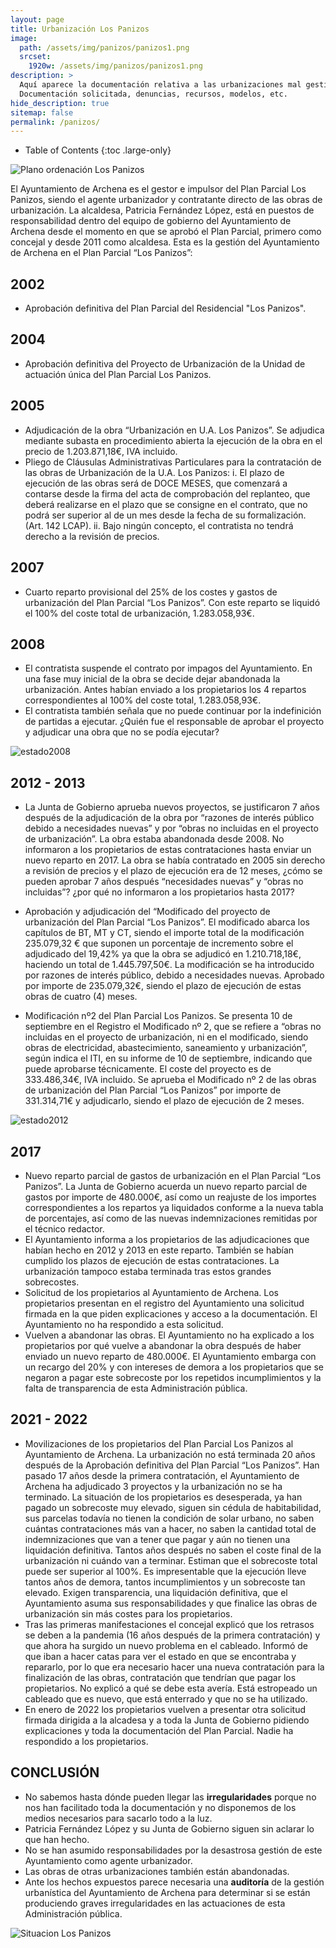 ```yaml
---
layout: page
title: Urbanización Los Panizos
image: 
  path: /assets/img/panizos/panizos1.png
  srcset:
    1920w: /assets/img/panizos/panizos1.png
description: >
  Aquí aparece la documentación relativa a las urbanizaciones mal gestionadas por el Ayuntamiento de Archena.
  Documentación solicitada, denuncias, recursos, modelos, etc. 
hide_description: true
sitemap: false
permalink: /panizos/
---
```


- Table of Contents
{:toc .large-only}

![Plano ordenación Los Panizos](/assets/img/panizos/panizos1.png)

El Ayuntamiento de Archena es el gestor e impulsor del Plan Parcial Los Panizos, siendo el agente urbanizador y contratante directo de las obras de urbanización. La alcaldesa, Patricia Fernández López, está en puestos de responsabilidad dentro del equipo de gobierno del Ayuntamiento de Archena desde el momento en que se aprobó el Plan Parcial, primero como concejal y desde 2011 como alcaldesa. Esta es la gestión del Ayuntamiento de Archena en el Plan Parcial “Los Panizos”:

## 2002
- Aprobación definitiva del Plan Parcial del Residencial "Los Panizos". 

## 2004
- Aprobación definitiva del Proyecto de Urbanización de la Unidad de actuación única del Plan Parcial Los Panizos.

## 2005
- Adjudicación de la obra “Urbanización en U.A. Los Panizos”. Se adjudica mediante subasta en procedimiento abierta la ejecución de la obra en el precio de 1.203.871,18€, IVA incluido.
- Pliego de Cláusulas Administrativas Particulares para la contratación de las obras de Urbanización de la U.A. Los Panizos:
  i.	El plazo de ejecución de las obras será de DOCE MESES, que comenzará a contarse desde la firma del acta de comprobación del replanteo, que deberá realizarse en el plazo que se consigne en el contrato, que no podrá ser superior al de un mes desde la fecha de su formalización. (Art. 142 LCAP).
  ii.	Bajo ningún concepto, el contratista no tendrá derecho a la revisión de precios.

## 2007
- Cuarto reparto provisional del 25% de los costes y gastos de urbanización del Plan Parcial “Los Panizos”.
Con este reparto se liquidó el 100% del coste total de urbanización, 1.283.058,93€.

## 2008
- El contratista suspende el contrato por impagos del Ayuntamiento. En una fase muy inicial de la obra se decide dejar abandonada la urbanización. Antes habían enviado a los propietarios los 4 repartos correspondientes al 100% del coste total, 1.283.058,93€. 
- El contratista también señala que no puede continuar por la indefinición de partidas a ejecutar. ¿Quién fue el responsable de aprobar el proyecto y adjudicar una obra que no se podía ejecutar?


![estado2008](/assets/img/panizos/2008.jpg)

## 2012 - 2013
- La Junta de Gobierno aprueba nuevos proyectos, se justificaron 7 años después de la adjudicación de la obra por “razones de interés público debido a necesidades nuevas” y por “obras no incluidas en el proyecto de urbanización”. La obra estaba abandonada desde 2008. No informaron a los propietarios de estas contrataciones hasta enviar un nuevo reparto en 2017. La obra se había contratado en 2005 sin derecho a revisión de precios y el plazo de ejecución era de 12 meses, ¿cómo se pueden aprobar 7 años después “necesidades nuevas” y “obras no incluidas”? ¿por qué no informaron a los propietarios hasta 2017?

-	Aprobación y adjudicación del “Modificado del proyecto de urbanización del Plan Parcial “Los Panizos”. El modificado abarca los capítulos de BT, MT y CT, siendo el importe total de la modificación 235.079,32 € que suponen un porcentaje de incremento sobre el adjudicado del 19,42% ya que la obra se adjudicó en 1.210.718,18€, haciendo un total de 1.445.797,50€. La modificación se ha introducido por razones de interés público, debido a necesidades nuevas. Aprobado por importe de 235.079,32€, siendo el plazo de ejecución de estas obras de cuatro (4) meses.

-	Modificación nº2 del Plan Parcial Los Panizos. Se presenta 10 de septiembre en el Registro el Modificado nº 2, que se refiere a “obras no incluidas en el proyecto de urbanización, ni en el modificado, siendo obras de electricidad, abastecimiento, saneamiento y urbanización”, según indica el ITI, en su informe de 10 de septiembre, indicando que puede aprobarse técnicamente. El coste del proyecto es de 333.486,34€, IVA incluido. Se aprueba el Modificado nº 2 de las obras de urbanización del Plan Parcial “Los Panizos” por importe de 331.314,71€ y adjudicarlo, siendo el plazo de ejecución de 2 meses.


![estado2012](/assets/img/panizos/2012.jpg)

## 2017
- Nuevo reparto parcial de gastos de urbanización en el Plan Parcial “Los Panizos”. La Junta de Gobierno acuerda un nuevo reparto parcial de gastos por importe de 480.000€, así como un reajuste de los importes correspondientes a los repartos ya liquidados conforme a la nueva tabla de porcentajes, así como de las nuevas indemnizaciones remitidas por el técnico redactor.
- El Ayuntamiento informa a los propietarios de las adjudicaciones que habían hecho en 2012 y 2013 en este reparto. También se habían cumplido los plazos de ejecución de estas contrataciones. La urbanización tampoco estaba terminada tras estos grandes sobrecostes.
- Solicitud de los propietarios al Ayuntamiento de Archena. Los propietarios presentan en el registro del Ayuntamiento una solicitud firmada en la que piden explicaciones y acceso a la documentación. El Ayuntamiento no ha respondido a esta solicitud.
- Vuelven a abandonar las obras. El Ayuntamiento no ha explicado a los propietarios por qué vuelve a abandonar la obra después de haber enviado un nuevo reparto de 480.000€. El Ayuntamiento embarga con un recargo del 20% y con intereses de demora a los propietarios que se negaron a pagar este sobrecoste por los repetidos incumplimientos y la falta de transparencia de esta Administración pública.


## 2021 - 2022
- Movilizaciones de los propietarios del Plan Parcial Los Panizos al Ayuntamiento de Archena. La urbanización no está terminada 20 años después de la Aprobación definitiva del Plan Parcial “Los Panizos”. Han pasado 17 años desde la primera contratación, el Ayuntamiento de Archena ha adjudicado 3 proyectos y la urbanización no se ha terminado. La situación de los propietarios es desesperada, ya han pagado un sobrecoste muy elevado, siguen sin cédula de habitabilidad, sus parcelas todavía no tienen la condición de solar urbano, no saben cuántas contrataciones más van a hacer, no saben la cantidad total de indemnizaciones que van a tener que pagar y aún no tienen una liquidación definitiva. Tantos años después no saben el coste final de la urbanización ni cuándo van a terminar. Estiman que el sobrecoste total puede ser superior al 100%. Es impresentable que la ejecución lleve tantos años de demora, tantos incumplimientos y un sobrecoste tan elevado. Exigen transparencia, una liquidación definitiva, que el Ayuntamiento asuma sus responsabilidades y que finalice las obras de urbanización sin más costes para los propietarios. 
- Tras las primeras manifestaciones el concejal explicó que los retrasos se deben a la pandemia (16 años después de la primera contratación) y que ahora ha surgido un nuevo problema en el cableado. Informó de que iban a hacer catas para ver el estado en que se encontraba y repararlo, por lo que era necesario hacer una nueva contratación para la finalización de las obras, contratación que tendrían que pagar los propietarios. No explicó a qué se debe esta avería. Está estropeado un cableado que es nuevo, que está enterrado y que no se ha utilizado.
- En enero de 2022 los propietarios vuelven a presentar otra solicitud firmada dirigida a la alcadesa y a toda la Junta de Gobierno pidiendo explicaciones y toda la documentación del Plan Parcial. Nadie ha respondido a los propietarios.



## CONCLUSIÓN
- No sabemos hasta dónde pueden llegar las **irregularidades** porque no nos han facilitado toda la documentación y no disponemos de los medios necesarios para sacarlo todo a la luz.
- Patricia Fernández López y su Junta de Gobierno siguen sin aclarar lo que han hecho.
- No se han asumido responsabilidades por la desastrosa gestión de este Ayuntamiento como agente urbanizador.
- Las obras de otras urbanizaciones también están abandonadas.
- Ante los hechos expuestos parece necesaria una **auditoría** de la gestión urbanística del Ayuntamiento de Archena para determinar si se están produciendo graves irregularidades en las actuaciones de esta Administración pública.


![Situacion Los Panizos](/assets/img/panizos/panizos2.jpg)